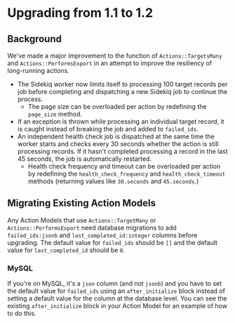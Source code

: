 # Upgrading from 1.1 to 1.2

## Background

We've made a major improvement to the function of `Actions::TargetsMany` and `Actions::PerformsExport` in an attempt to improve the resiliency of long-running actions.

- The Sidekiq worker now limits itself to processing 100 target records per job before completing and dispatching a new Sidekiq job to continue the process. 
  - The page size can be overloaded per action by redefining the `page_size` method.
- If an exception is thrown while processing an individual target record, it is caught instead of breaking the job and added to `failed_ids`.
- An independent health check job is dispatched at the same time the worker starts and checks every 30 seconds whether the action is still processing records. If it hasn't completed processing a record in the last 45 seconds, the job is automatically restarted.
  - Health check frequency and timeout can be overloaded per action by redefining the `health_check_frequency` and `health_check_timeout` methods (returning values like `30.seconds` and `45.seconds`.)

## Migrating Existing Action Models
Any Action Models that use `Actions::TargetMany` or `Actions::PerformsExport` need database migrations to add `failed_ids:jsonb` and `last_completed_id:integer` columns before upgrading. The default value for `failed_ids` should be `[]` and the default value for `last_completed_id` should be `0`.

### MySQL 
If you're on MySQL, it's a `json` column (and not `jsonb`) and you have to set the default value for `failed_ids` using an `after_initialize` block instead of setting a default value for the column at the database level. You can see the existing `after_initialize` block in your Action Model for an example of how to do this.
